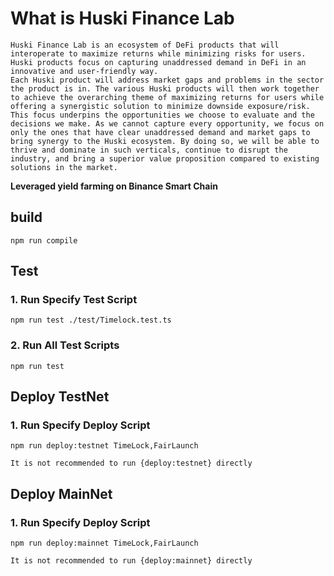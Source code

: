 # What is Huski Finance Lab
    Huski Finance Lab is an ecosystem of DeFi products that will interoperate to maximize returns while minimizing risks for users. Huski products focus on capturing unaddressed demand in DeFi in an innovative and user-friendly way.
    Each Huski product will address market gaps and problems in the sector the product is in. The various Huski products will then work together to achieve the overarching theme of maximizing returns for users while offering a synergistic solution to minimize downside exposure/risk. This focus underpins the opportunities we choose to evaluate and the decisions we make. As we cannot capture every opportunity, we focus on only the ones that have clear unaddressed demand and market gaps to bring synergy to the Huski ecosystem. By doing so, we will be able to thrive and dominate in such verticals, continue to disrupt the industry, and bring a superior value proposition compared to existing solutions in the market.

**Leveraged yield farming on Binance Smart Chain**

## build
    npm run compile

## Test
### 1. Run Specify Test Script
    npm run test ./test/Timelock.test.ts
### 2. Run All Test Scripts
    npm run test

## Deploy TestNet
### 1. Run Specify Deploy Script
    npm run deploy:testnet TimeLock,FairLaunch

    It is not recommended to run {deploy:testnet} directly

## Deploy MainNet
### 1. Run Specify Deploy Script
    npm run deploy:mainnet TimeLock,FairLaunch

    It is not recommended to run {deploy:mainnet} directly